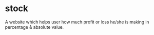# stock


A website which helps user how much profit or loss he/she is making in percentage & absolute value.
